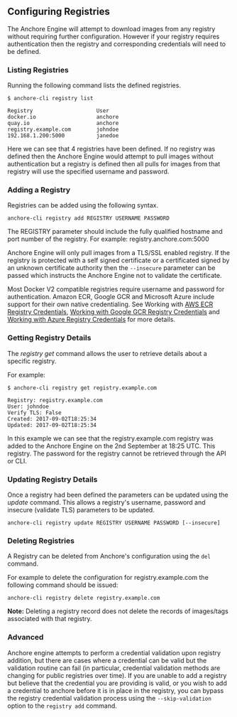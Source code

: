## Configuring Registries

The Anchore Engine will attempt to download images from any registry without requiring further configuration.
However if your registry requires authentication then the registry and corresponding credentials will need to be defined.

### Listing Registries

Running the following command lists the defined registries.

```
$ anchore-cli registry list 

Registry                    User            
docker.io                   anchore
quay.io                     anchore
registry.example.com        johndoe 
192.168.1.200:5000          janedoe
```

Here we can see that 4 registries have been defined. If no registry was defined then the Anchore Engine would attempt to pull images without authentication but a registry is defined then all pulls for images from that registry will use the specified username and password.

### Adding a Registry

Registries can be added using the following syntax.

`anchore-cli registry add REGISTRY USERNAME PASSWORD`

The REGISTRY parameter should include the fully qualified hostname and port number of the registry. For example: registry.anchore.com:5000

Anchore Engine will only pull images from a TLS/SSL enabled registry. If the registry is protected with a self signed certificate or a certificated signed by an unknown certificate authority then the `--insecure` parameter can be passed which instructs the Anchore Engine not to validate the certificate.

Most Docker V2 compatible registries require username and password for authentication. Amazon ECR, Google GCR and Microsoft Azure include support for their own native credentialing. See Working with [AWS ECR Registry Credentials](),  [Working with Google GCR Registry Credentials]() and [Working with Azure Registry Credentials]() for more details.

### Getting Registry Details

The *registry get* command allows the user to retrieve details about a specific registry.

For example:

```
$ anchore-cli registry get registry.example.com 

Registry: registry.example.com
User: johndoe
Verify TLS: False
Created: 2017-09-02T18:25:34
Updated: 2017-09-02T18:25:34
```

In this example we can see that the registry.example.com registry was added to the Anchore Engine on the 2nd September at 18:25 UTC. This registry. The password for the registry cannot be retrieved through the API or CLI.

### Updating Registry Details

Once a registry had been defined the parameters can be updated using the *update* command. This allows a registry's username, password and insecure (validate TLS) parameters to be updated.

`anchore-cli registry update REGISTRY USERNAME PASSWORD [--insecure]`

### Deleting Registries

A Registry can be deleted from Anchore's configuration using the `del` command.

For example to delete the configuration for registry.example.com the following command should be issued:

`anchore-cli registry delete registry.example.com`

**Note:** Deleting a registry record does not delete the records of images/tags associated with that registry.

### Advanced

Anchore engine attempts to perform a credential validation upon registry addition, but there are cases where a credential can be valid but the validation routine can fail (in particular, credential validation methods are changing for public registries over time).  If you are unable to add a registry but believe that the credential you are providing is valid, or you wish to add a credential to anchore before it is in place in the registry, you can bypass the registry credential validation process using the `--skip-validation` option to the `registry add` command.
